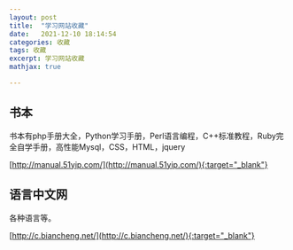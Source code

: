 ```yaml
---
layout: post
title:  "学习网站收藏"
date:   2021-12-10 18:14:54
categories: 收藏
tags: 收藏
excerpt: 学习网站收藏
mathjax: true

---
```




## 书本

书本有php手册大全，Python学习手册，Perl语言编程，C++标准教程，Ruby完全自学手册，高性能Mysql，CSS，HTML，jquery

[http://manual.51yip.com/](http://manual.51yip.com/){:target="_blank"}



## 语言中文网

各种语言等。

[http://c.biancheng.net/](http://c.biancheng.net/){:target="_blank"}